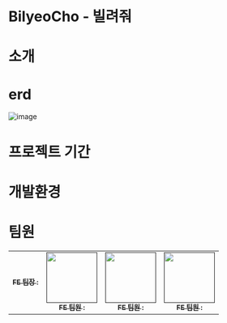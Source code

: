 # BilyeoCho - 빌려줘

# 소개

# erd
![image](https://github.com/user-attachments/assets/35dc8a9f-3596-4126-a6ec-a0cbcb8d6d39)

# 프로젝트 기간

# 개발환경

# 팀원
<table>
  <tbody>
    <tr>
      <td align="center"><a href=""><img src="![image](https://github.com/user-attachments/assets/41b7f89f-817e-408a-8eba-ca3aab0b2c26)
" Swidth="100px;" alt=""/><br /><sub><b>FE 팀장 : </b></sub></a><br /></td>
      <td align="center"><a href=""><img src="" width="100px;" alt=""/><br /><sub><b>FE 팀원 : </b></sub></a><br /></td>
      <td align="center"><a href=""><img src="" width="100px;" alt=""/><br /><sub><b>FE 팀원 : </b></sub></a><br /></td>
      <td align="center"><a href=""><img src="" width="100px;" alt=""/><br /><sub><b>FE 팀원 : </b></sub></a><br /></td>
     <tr/>
    </tr>
  </tbody>
</table>
